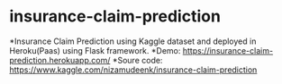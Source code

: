# insurance-claim-prediction
*Insurance Claim Prediction using Kaggle dataset and deployed in Heroku(Paas) using Flask framework.
*Demo: https://insurance-claim-prediction.herokuapp.com/
*Soure code: https://www.kaggle.com/nizamudeenk/insurance-claim-prediction
